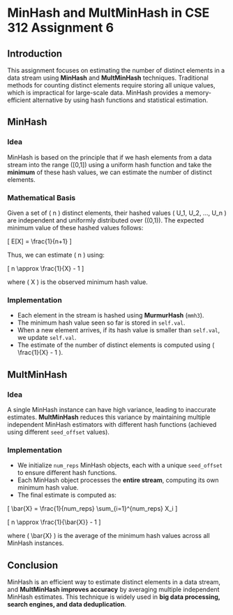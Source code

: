 # MinHash and MultMinHash in CSE 312 Assignment 6

## **Introduction**
This assignment focuses on estimating the number of distinct elements in a data stream using **MinHash** and **MultMinHash** techniques. Traditional methods for counting distinct elements require storing all unique values, which is impractical for large-scale data. MinHash provides a memory-efficient alternative by using hash functions and statistical estimation.

## **MinHash**
### **Idea**
MinHash is based on the principle that if we hash elements from a data stream into the range \([0,1]\) using a uniform hash function and take the **minimum** of these hash values, we can estimate the number of distinct elements.

### **Mathematical Basis**
Given a set of \( n \) distinct elements, their hashed values \( U_1, U_2, ..., U_n \) are independent and uniformly distributed over \((0,1)\). The expected minimum value of these hashed values follows:

\[
E[X] = \frac{1}{n+1}
\]

Thus, we can estimate \( n \) using:

\[
n \approx \frac{1}{X} - 1
\]

where \( X \) is the observed minimum hash value.

### **Implementation**
- Each element in the stream is hashed using **MurmurHash** (`mmh3`).
- The minimum hash value seen so far is stored in `self.val`.
- When a new element arrives, if its hash value is smaller than `self.val`, we update `self.val`.
- The estimate of the number of distinct elements is computed using \( \frac{1}{X} - 1 \).

## **MultMinHash**
### **Idea**
A single MinHash instance can have high variance, leading to inaccurate estimates. **MultMinHash** reduces this variance by maintaining multiple independent MinHash estimators with different hash functions (achieved using different `seed_offset` values).

### **Implementation**
- We initialize `num_reps` MinHash objects, each with a unique `seed_offset` to ensure different hash functions.
- Each MinHash object processes the **entire stream**, computing its own minimum hash value.
- The final estimate is computed as:

\[
\bar{X} = \frac{1}{num\_reps} \sum_{i=1}^{num\_reps} X_i
\]

\[
n \approx \frac{1}{\bar{X}} - 1
\]

where \( \bar{X} \) is the average of the minimum hash values across all MinHash instances.

## **Conclusion**
MinHash is an efficient way to estimate distinct elements in a data stream, and **MultMinHash improves accuracy** by averaging multiple independent MinHash estimates. This technique is widely used in **big data processing, search engines, and data deduplication**.

